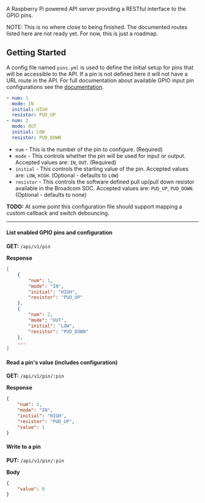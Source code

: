 A Raspberry Pi powered API server providing a RESTful interface to the GPIO pins.

NOTE: This is no where close to being finished. The documented routes listed here are not ready yet. For now, this is just a roadmap.


## Getting Started

A config file named `pins.yml` is used to define the initial setup for pins that will be accessible to the API. If a pin is not defined here it will not have a URL route in the API. For full documentation about available GPIO input pin configurations see the [documentation](http://sourceforge.net/p/raspberry-gpio-python/wiki/Examples/).

```yaml
- num: 1
  mode: IN
  initial: HIGH
  resistor: PUD_UP
- num: 2
  mode: OUT
  initial: LOW
  resistor: PUD_DOWN
```

* `num` - This is the number of the pin to configure. (Required)
* `mode` - This controls whether the pin will be used for input or output. Accepted values are: `IN`, `OUT`. (Required)
* `initial` - This controls the starting value of the pin. Accepted values are: `LOW`, `HIGH`. (Optional - defaults to `LOW`)
* `resistor` - This controls the software defined pull up/pull down resistor available in the Broadcom SOC. Accepted values are: `PUD_UP`, `PUD_DOWN`. (Optional - defaults to none)

**TODO:** At some point this configuration file should support mapping a custom callback and switch debouncing.

------------------------------------------------------------------------------

#### List enabled GPIO pins and configuration

**GET:** `/api/v1/pin`

**Response**

```json
[
    {
        "num": 1,
        "mode": "IN",
        "initial": "HIGH",
        "resistor": "PUD_UP"
    },
    {
        "num": 2,
        "mode": "OUT",
        "initial": "LOW",
        "resistor": "PUD_DOWN"
    },
    ...
]
```

#### Read a pin's value (includes configuration)

**GET:** `/api/v1/pin/:pin`

**Response**

```json
{
    "num": 1,
    "mode": "IN",
    "initial": "HIGH",
    "resistor": "PUD_UP",
    "value": 1
}
```

#### Write to a pin

**PUT:** `/api/v1/pin/:pin`

**Body**

```json
{
    "value": 0
}
```
